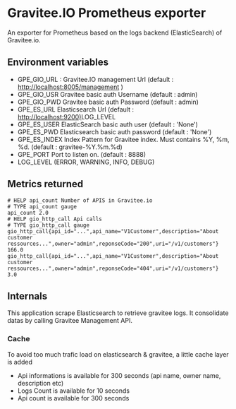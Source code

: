 # Gravitee.IO Prometheus exporter

An exporter for Prometheus based on the logs backend (ElasticSearch) of Gravitee.io.

## Environment variables

- GPE_GIO_URL : Gravitee.IO management Url (default : <http://localhost:8005/management> )
- GPE_GIO_USR Gravitee basic auth Username (default : admin)
- GPE_GIO_PWD Gravitee basic auth Password (default : admin)
- GPE_ES_URL Elasticsearch Url (default : <http://localhost:9200)>LOG_LEVEL
- GPE_ES_USER ElasticSearch basic auth user (default : 'None')
- GPE_ES_PWD Elasticsearch basic auth password (default : 'None')
- GPE_ES_INDEX Index Pattern for Gravitee index. Must contains %Y, %m, %d. (default : gravitee-%Y.%m.%d)
- GPE_PORT Port to listen on. (default : 8888)
- LOG_LEVEL (ERROR, WARNING, INFO, DEBUG)
  
## Metrics returned

    # HELP api_count Number of APIS in Gravitee.io
    # TYPE api_count gauge
    api_count 2.0
    # HELP gio_http_call Api calls
    # TYPE gio_http_call gauge
    gio_http_call{api_id="...",api_name="V1Customer",description="About customer ressources...",owner="admin",reponseCode="200",uri="/v1/customers"} 166.0
    gio_http_call{api_id="...",api_name="V1Customer",description="About customer ressources...",owner="admin",reponseCode="404",uri="/v1/customers"} 3.0

## Internals

This application scrape Elasticsearch to retrieve gravitee logs. It consolidate datas by calling Gravitee Management API.

### Cache

To avoid too much trafic load on elasticsearch & gravitee, a little cache layer is added

- Api informations is available for 300 seconds (api name, owner name, description etc)
- Logs Count is available for 10 seconds
- Api count is available for 300 seconds

